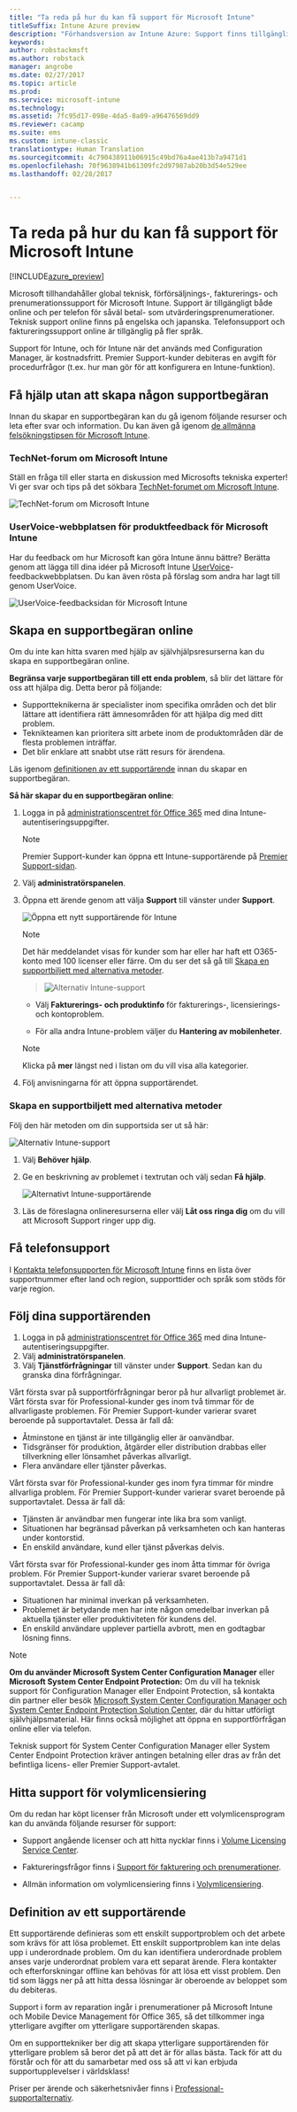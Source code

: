 ```yaml
---
title: "Ta reda på hur du kan få support för Microsoft Intune"
titleSuffix: Intune Azure preview
description: "Förhandsversion av Intune Azure: Support finns tillgängligt både online och per telefon både för betal- och utvärderingsprenumerationer."
keywords: 
author: robstackmsft
ms.author: robstack
manager: angrobe
ms.date: 02/27/2017
ms.topic: article
ms.prod: 
ms.service: microsoft-intune
ms.technology: 
ms.assetid: 7fc95d17-098e-4da5-8a09-a96476569dd9
ms.reviewer: cacamp
ms.suite: ems
ms.custom: intune-classic
translationtype: Human Translation
ms.sourcegitcommit: 4c790438911b06915c49bd76a4ae413b7a9471d1
ms.openlocfilehash: 70f9638941b61309fc2d97987ab20b3d54e529ee
ms.lasthandoff: 02/28/2017


---
```


# <a name="how-to-get-support-for-microsoft-intune"></a>Ta reda på hur du kan få support för Microsoft Intune

[!INCLUDE[azure_preview](../includes/azure_preview.md)]

Microsoft tillhandahåller global teknisk, förförsäljnings-, fakturerings- och prenumerationssupport för Microsoft Intune. Support är tillgängligt både online och per telefon för såväl betal- som utvärderingsprenumerationer. Teknisk support online finns på engelska och japanska. Telefonsupport och faktureringssupport online är tillgänglig på fler språk.

Support för Intune, och för Intune när det används med Configuration Manager, är kostnadsfritt. Premier Support-kunder debiteras en avgift för procedurfrågor (t.ex. hur man gör för att konfigurera en Intune-funktion).

## <a name="find-help-without-opening-a-support-ticket"></a>Få hjälp utan att skapa någon supportbegäran

Innan du skapar en supportbegäran kan du gå igenom följande resurser och leta efter svar och information. Du kan även gå igenom [de allmänna felsökningstipsen för Microsoft Intune](https://docs.microsoft.com/intune/troubleshoot/general-troubleshooting-tips-for-microsoft-intune).

### <a name="microsoft-intune-technet-forums"></a>TechNet-forum om Microsoft Intune

Ställ en fråga till eller starta en diskussion med Microsofts tekniska experter! Vi ger svar och tips på det sökbara [TechNet-forumet om Microsoft Intune](https://social.technet.microsoft.com/Forums/home).

![TechNet-forum om Microsoft Intune](./media/technet-forum-for-support.png)

### <a name="microsoft-intune-uservoice-product-feedback-site"></a>UserVoice-webbplatsen för produktfeedback för Microsoft Intune

Har du feedback om hur Microsoft kan göra Intune ännu bättre? Berätta genom att lägga till dina idéer på Microsoft Intune [UserVoice](https://microsoftintune.uservoice.com/forums/291681-ideas)-feedbackwebbplatsen. Du kan även rösta på förslag som andra har lagt till genom UserVoice. 

![UserVoice-feedbacksidan för Microsoft Intune](./media/intune-uservoice-feedback-page.png)

## <a name="create-an-online-support-ticket"></a>Skapa en supportbegäran online

Om du inte kan hitta svaren med hjälp av självhjälpsresurserna kan du skapa en supportbegäran online.

**Begränsa varje supportbegäran till ett enda problem**, så blir det lättare för oss att hjälpa dig. Detta beror på följande:

- Supportteknikerna är specialister inom specifika områden och det blir lättare att identifiera rätt ämnesområden för att hjälpa dig med ditt problem.
- Teknikteamen kan prioritera sitt arbete inom de produktområden där de flesta problemen inträffar.
- Det blir enklare att snabbt utse rätt resurs för ärendena.

Läs igenom [definitionen av ett supportärende](#definition-of-a-support-incident) innan du skapar en supportbegäran.

**Så här skapar du en supportbegäran online**:

1.  Logga in på [administrationscentret för Office 365](https://portal.office.com) med dina Intune-autentiseringsuppgifter.
    >[!NOTE]
    >
    >Premier Support-kunder kan öppna ett Intune-supportärende på [Premier Support-sidan](https://support.microsoft.com/en-us/premier/contacts).

2.  Välj **administratörspanelen**.
3.  Öppna ett ärende genom att välja **Support** till vänster under **Support**.

    ![Öppna ett nytt supportärende för Intune](./media/support-open-ticket.png)

    >[!NOTE]
    >  Det här meddelandet visas för kunder som har eller har haft ett O365-konto med 100 licenser eller färre. Om du ser det så gå till [Skapa en supportbiljett med alternativa metoder](#create-a-support-ticket-with-alternate-methods).

    > ![Alternativ Intune-support](./media/alternate-support-ui.png)

    -   Välj **Fakturerings- och produktinfo** för fakturerings-, licensierings- och kontoproblem.

    -   För alla andra Intune-problem väljer du **Hantering av mobilenheter**.

    > [!NOTE]
    > Klicka på **mer** längst ned i listan om du vill visa alla kategorier.

3.  Följ anvisningarna för att öppna supportärendet.

### <a name="create-a-support-ticket-with-alternate-methods"></a>Skapa en supportbiljett med alternativa metoder

Följ den här metoden om din supportsida ser ut så här:

![Alternativ Intune-support](./media/alternate-support-ui.png)


1. Välj **Behöver hjälp**.
2. Ge en beskrivning av problemet i textrutan och välj sedan **Få hjälp**.

    ![Alternativt Intune-supportärende](./media/support-need-help.png)

3. Läs de föreslagna onlineresurserna eller välj **Låt oss ringa dig** om du vill att Microsoft Support ringer upp dig.

## <a name="get-phone-support"></a>Få telefonsupport
I [Kontakta telefonsupporten för Microsoft Intune](contact-assisted-phone-support-for-microsoft-intune.md) finns en lista över supportnummer efter land och region, supporttider och språk som stöds för varje region.

## <a name="track-your-support-requests"></a>Följ dina supportärenden
1.  Logga in på [administrationscentret för Office 365](https://portal.office.com) med dina Intune-autentiseringsuppgifter.
2.  Välj **administratörspanelen**.
3.  Välj **Tjänstförfrågningar** till vänster under **Support**. Sedan kan du granska dina förfrågningar.

Vårt första svar på supportförfrågningar beror på hur allvarligt problemet är. Vårt första svar för Professional-kunder ges inom två timmar för de allvarligaste problemen. För Premier Support-kunder varierar svaret beroende på supportavtalet. Dessa är fall då:

- Åtminstone en tjänst är inte tillgänglig eller är oanvändbar.
- Tidsgränser för produktion, åtgärder eller distribution drabbas eller tillverkning eller lönsamhet påverkas allvarligt.
- Flera användare eller tjänster påverkas.

Vårt första svar för Professional-kunder ges inom fyra timmar för mindre allvarliga problem. För Premier Support-kunder varierar svaret beroende på supportavtalet.  Dessa är fall då:

- Tjänsten är användbar men fungerar inte lika bra som vanligt.
- Situationen har begränsad påverkan på verksamheten och kan hanteras under kontorstid.
- En enskild användare, kund eller tjänst påverkas delvis.

Vårt första svar för Professional-kunder ges inom åtta timmar för övriga problem. För Premier Support-kunder varierar svaret beroende på supportavtalet.  Dessa är fall då:

- Situationen har minimal inverkan på verksamheten.
- Problemet är betydande men har inte någon omedelbar inverkan på aktuella tjänster eller produktiviteten för kundens del.
- En enskild användare upplever partiella avbrott, men en godtagbar lösning finns.

> [!NOTE]
> **Om du använder Microsoft System Center Configuration Manager** eller **Microsoft System Center Endpoint Protection:** Om du vill ha teknisk support för Configuration Manager eller Endpoint Protection, så kontakta din partner eller besök [Microsoft System Center Configuration Manager och System Center Endpoint Protection Solution Center](http://www.microsoft.com/en-us/server-cloud/products/system-center-2012-r2/resources.aspx), där du hittar utförligt självhjälpsmaterial. Här finns också möjlighet att öppna en supportförfrågan online eller via telefon.
>
> Teknisk support för System Center Configuration Manager eller System Center Endpoint Protection kräver antingen betalning eller dras av från det befintliga licens- eller Premier Support-avtalet.

## <a name="find-support-for-volume-licensing"></a>Hitta support för volymlicensiering
Om du redan har köpt licenser från Microsoft under ett volymlicensprogram kan du använda följande resurser för support:

-   Support angående licenser och att hitta nycklar finns i [Volume Licensing Service Center](http://go.microsoft.com/fwlink/p/?LinkID=282016).

-   Faktureringsfrågor finns i [Support för fakturering och prenumerationer](http://support.microsoft.com/oas/default.aspx?prid=15371).

-   Allmän information om volymlicensiering finns i [Volymlicensiering](http://go.microsoft.com/fwlink/p/?LinkID=282015).

## <a name="definition-of-a-support-incident"></a>Definition av ett supportärende

Ett supportärende definieras som ett enskilt supportproblem och det arbete som krävs för att lösa problemet. Ett enskilt supportproblem kan inte delas upp i underordnade problem. Om du kan identifiera underordnade problem anses varje underordnat problem vara ett separat ärende. Flera kontakter och efterforskningar offline kan behövas för att lösa ett visst problem. Den tid som läggs ner på att hitta dessa lösningar är oberoende av beloppet som du debiteras.

Support i form av reparation ingår i prenumerationer på Microsoft Intune och Mobile Device Management för Office 365, så det tillkommer inga ytterligare avgifter om ytterligare supportärenden skapas.

Om en supporttekniker ber dig att skapa ytterligare supportärenden för ytterligare problem så beror det på att det är för allas bästa. Tack för att du förstår och för att du samarbetar med oss så att vi kan erbjuda supportupplevelser i världsklass!

Priser per ärende och säkerhetsnivåer finns i [Professional-supportalternativ](https://support.microsoft.com/gp/offerprophone).

